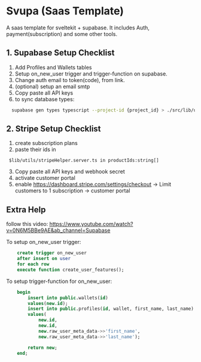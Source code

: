 
# Svupa (Saas Template)

A saas template for sveltekit + supabase. It includes Auth, payment(subscription) and some other tools.



## 1. Supabase Setup Checklist

1. Add Profiles and Wallets tables
2. Setup on_new_user trigger and trigger-function on supabase.
3. Change auth email to token(code), from link.
4. (optional) setup an email smtp
5. Copy paste all API keys
6. to sync database types:
```bash
  supabase gen types typescript --project-id {project_id} > ./src/lib/utils/database.types.ts
```


## 2. Stripe Setup Checklist
1. create subscription plans
2. paste their ids in
```
 $lib/utils/stripeHelper.server.ts in productIds:string[]
```
3. Copy paste all API keys and webhook secret
4. activate customer portal
5. enable https://dashboard.stripe.com/settings/checkout -> Limit customers to 1 subscription -> customer portal


## Extra Help

follow this video: https://www.youtube.com/watch?v=0N6M5BBe9AE&ab_channel=Supabase

To setup on_new_user trigger:
```sql
    create trigger on_new_user
    after insert on user
    for each row
    execute function create_user_features();
```

To setup trigger-function for on_new_user:
```sql
    begin
        insert into public.wallets(id)
        values(new.id);
        insert into public.profiles(id, wallet, first_name, last_name)
        values(
            new.id,
            new.id,
            new.raw_user_meta_data->>'first_name',
            new.raw_user_meta_data->>'last_name');

        return new;
    end;
```

